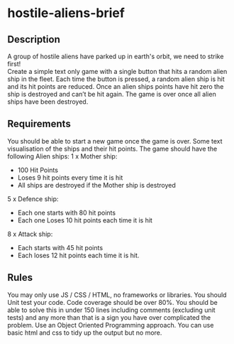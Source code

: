 # hostile-aliens-brief

## Description 
A group of hostile aliens have parked up in earth's orbit, we need to strike first!   
Create a simple text only game with a single button that hits a random alien ship in the fleet. Each time the button is pressed, a random alien ship is hit and its hit points are reduced. Once an alien ships points have hit zero the ship is destroyed and can’t be hit again. The game is over once all alien ships have been destroyed.  

## Requirements 
You should be able to start a new game once the game is over. Some text visualisation of the ships and their hit points. The game should have the following Alien ships: 
1 x Mother ship:  
- 100 Hit Points   
- Loses 9 hit points every time it is hit   
- All ships are destroyed if the Mother ship is destroyed 

5 x Defence ship:   
- Each one starts with 80 hit points   
- Each one Loses 10 hit points each time it is hit  

8 x Attack ship:  
- Each starts with 45 hit points   
- Each loses 12 hit points each time it is hit.   

## Rules 
You may only use JS / CSS / HTML, no frameworks or libraries. You should Unit test your code. Code coverage should be over 80%. You should be able to solve this in under 150 lines including comments (excluding unit tests) and any more than that is a sign you have over complicated the problem. Use an Object Oriented Programming approach. You can use basic html and css to tidy up the output but no more.
